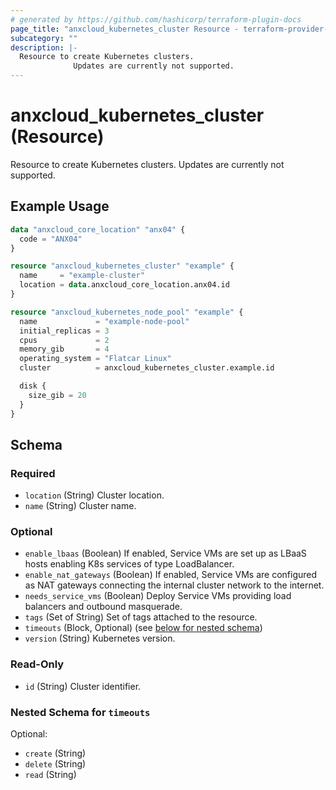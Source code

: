 ```yaml
---
# generated by https://github.com/hashicorp/terraform-plugin-docs
page_title: "anxcloud_kubernetes_cluster Resource - terraform-provider-anxcloud"
subcategory: ""
description: |-
  Resource to create Kubernetes clusters.
              Updates are currently not supported.
---
```


# anxcloud_kubernetes_cluster (Resource)

Resource to create Kubernetes clusters.
			Updates are currently not supported.

## Example Usage

```terraform
data "anxcloud_core_location" "anx04" {
  code = "ANX04"
}

resource "anxcloud_kubernetes_cluster" "example" {
  name     = "example-cluster"
  location = data.anxcloud_core_location.anx04.id
}

resource "anxcloud_kubernetes_node_pool" "example" {
  name             = "example-node-pool"
  initial_replicas = 3
  cpus             = 2
  memory_gib       = 4
  operating_system = "Flatcar Linux"
  cluster          = anxcloud_kubernetes_cluster.example.id

  disk {
    size_gib = 20
  }
}
```

<!-- schema generated by tfplugindocs -->
## Schema

### Required

- `location` (String) Cluster location.
- `name` (String) Cluster name.

### Optional

- `enable_lbaas` (Boolean) If enabled, Service VMs are set up as LBaaS hosts enabling K8s services of type LoadBalancer.
- `enable_nat_gateways` (Boolean) If enabled, Service VMs are configured as NAT gateways connecting the internal cluster network to the internet.
- `needs_service_vms` (Boolean) Deploy Service VMs providing load balancers and outbound masquerade.
- `tags` (Set of String) Set of tags attached to the resource.
- `timeouts` (Block, Optional) (see [below for nested schema](#nestedblock--timeouts))
- `version` (String) Kubernetes version.

### Read-Only

- `id` (String) Cluster identifier.

<a id="nestedblock--timeouts"></a>
### Nested Schema for `timeouts`

Optional:

- `create` (String)
- `delete` (String)
- `read` (String)


